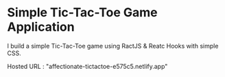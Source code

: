 # Simple Tic-Tac-Toe Game Application

I build a simple Tic-Tac-Toe game using RactJS & Reatc Hooks with simple CSS.  

Hosted URL : "affectionate-tictactoe-e575c5.netlify.app"
 
